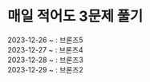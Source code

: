# 매일 적어도 3문제 풀기
2023-12-26 ~ : 브론즈5   
2023-12-27 ~ : 브론즈4   
2023-12-28 ~ : 브론즈3   
2023-12-29 ~ : 브론즈2   
